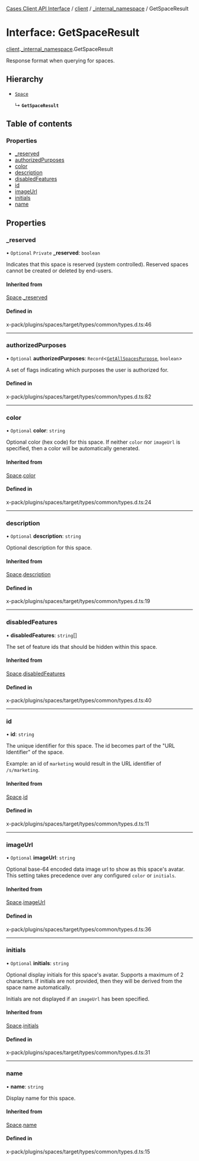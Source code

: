 [Cases Client API Interface](../README.md) / [client](../modules/client.md) / [\_internal\_namespace](../modules/client._internal_namespace.md) / GetSpaceResult

# Interface: GetSpaceResult

[client](../modules/client.md).[_internal_namespace](../modules/client._internal_namespace.md).GetSpaceResult

Response format when querying for spaces.

## Hierarchy

- [`Space`](client._internal_namespace.Space.md)

  ↳ **`GetSpaceResult`**

## Table of contents

### Properties

- [\_reserved](client._internal_namespace.GetSpaceResult.md#_reserved)
- [authorizedPurposes](client._internal_namespace.GetSpaceResult.md#authorizedpurposes)
- [color](client._internal_namespace.GetSpaceResult.md#color)
- [description](client._internal_namespace.GetSpaceResult.md#description)
- [disabledFeatures](client._internal_namespace.GetSpaceResult.md#disabledfeatures)
- [id](client._internal_namespace.GetSpaceResult.md#id)
- [imageUrl](client._internal_namespace.GetSpaceResult.md#imageurl)
- [initials](client._internal_namespace.GetSpaceResult.md#initials)
- [name](client._internal_namespace.GetSpaceResult.md#name)

## Properties

### \_reserved

• `Optional` `Private` **\_reserved**: `boolean`

Indicates that this space is reserved (system controlled).
Reserved spaces cannot be created or deleted by end-users.

#### Inherited from

[Space](client._internal_namespace.Space.md).[_reserved](client._internal_namespace.Space.md#_reserved)

#### Defined in

x-pack/plugins/spaces/target/types/common/types.d.ts:46

___

### authorizedPurposes

• `Optional` **authorizedPurposes**: `Record`<[`GetAllSpacesPurpose`](../modules/client._internal_namespace.md#getallspacespurpose), `boolean`\>

A set of flags indicating which purposes the user is authorized for.

#### Defined in

x-pack/plugins/spaces/target/types/common/types.d.ts:82

___

### color

• `Optional` **color**: `string`

Optional color (hex code) for this space.
If neither `color` nor `imageUrl` is specified, then a color will be automatically generated.

#### Inherited from

[Space](client._internal_namespace.Space.md).[color](client._internal_namespace.Space.md#color)

#### Defined in

x-pack/plugins/spaces/target/types/common/types.d.ts:24

___

### description

• `Optional` **description**: `string`

Optional description for this space.

#### Inherited from

[Space](client._internal_namespace.Space.md).[description](client._internal_namespace.Space.md#description)

#### Defined in

x-pack/plugins/spaces/target/types/common/types.d.ts:19

___

### disabledFeatures

• **disabledFeatures**: `string`[]

The set of feature ids that should be hidden within this space.

#### Inherited from

[Space](client._internal_namespace.Space.md).[disabledFeatures](client._internal_namespace.Space.md#disabledfeatures)

#### Defined in

x-pack/plugins/spaces/target/types/common/types.d.ts:40

___

### id

• **id**: `string`

The unique identifier for this space.
The id becomes part of the "URL Identifier" of the space.

Example: an id of `marketing` would result in the URL identifier of `/s/marketing`.

#### Inherited from

[Space](client._internal_namespace.Space.md).[id](client._internal_namespace.Space.md#id)

#### Defined in

x-pack/plugins/spaces/target/types/common/types.d.ts:11

___

### imageUrl

• `Optional` **imageUrl**: `string`

Optional base-64 encoded data image url to show as this space's avatar.
This setting takes precedence over any configured `color` or `initials`.

#### Inherited from

[Space](client._internal_namespace.Space.md).[imageUrl](client._internal_namespace.Space.md#imageurl)

#### Defined in

x-pack/plugins/spaces/target/types/common/types.d.ts:36

___

### initials

• `Optional` **initials**: `string`

Optional display initials for this space's avatar. Supports a maximum of 2 characters.
If initials are not provided, then they will be derived from the space name automatically.

Initials are not displayed if an `imageUrl` has been specified.

#### Inherited from

[Space](client._internal_namespace.Space.md).[initials](client._internal_namespace.Space.md#initials)

#### Defined in

x-pack/plugins/spaces/target/types/common/types.d.ts:31

___

### name

• **name**: `string`

Display name for this space.

#### Inherited from

[Space](client._internal_namespace.Space.md).[name](client._internal_namespace.Space.md#name)

#### Defined in

x-pack/plugins/spaces/target/types/common/types.d.ts:15
